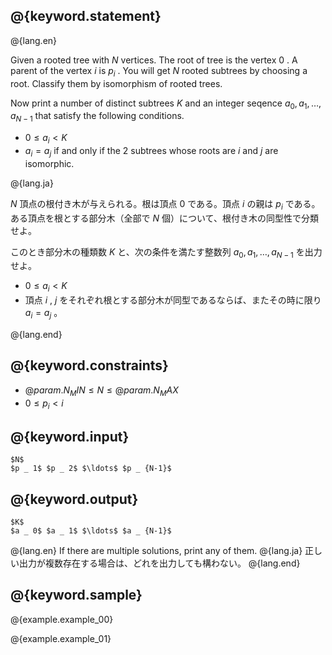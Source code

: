 ## @{keyword.statement}

@{lang.en}

Given a rooted tree with $N$ vertices. The root of tree is the vertex $0$ . A parent of the vertex $i$ is $p _ i$ . You will get $N$ rooted subtrees by choosing a root. Classify them by isomorphism of rooted trees.

Now print a number of distinct subtrees $K$ and an integer seqence $a _ 0 , a _ 1 , \ldots , a _ {N-1}$ that satisfy the following conditions.

- $0 \leq a _ i \lt K$
- $a _ i = a _ j$ if and only if the $2$ subtrees whose roots are $i$ and $j$ are isomorphic.

@{lang.ja}

$N$ 頂点の根付き木が与えられる。根は頂点 $0$ である。頂点 $i$ の親は $p _ i$ である。ある頂点を根とする部分木（全部で $N$ 個）について、根付き木の同型性で分類せよ。

このとき部分木の種類数 $K$ と、次の条件を満たす整数列 $a _ 0 , a _ 1 , \ldots , a _ {N-1}$ を出力せよ。

- $0 \leq a _ i \lt K$
- 頂点 $i$ , $j$ をそれぞれ根とする部分木が同型であるならば、またその時に限り $a _ i = a _ j$ 。

@{lang.end}


## @{keyword.constraints}

- $@{param.N_MIN} \leq N \leq @{param.N_MAX}$
- $0 \leq p _ i \lt i$

## @{keyword.input}

~~~
$N$
$p _ 1$ $p _ 2$ $\ldots$ $p _ {N-1}$
~~~

## @{keyword.output}

~~~
$K$
$a _ 0$ $a _ 1$ $\ldots$ $a _ {N-1}$
~~~


@{lang.en}
If there are multiple solutions, print any of them.
@{lang.ja}
正しい出力が複数存在する場合は、どれを出力しても構わない。
@{lang.end}

## @{keyword.sample}

@{example.example_00}

@{example.example_01}
